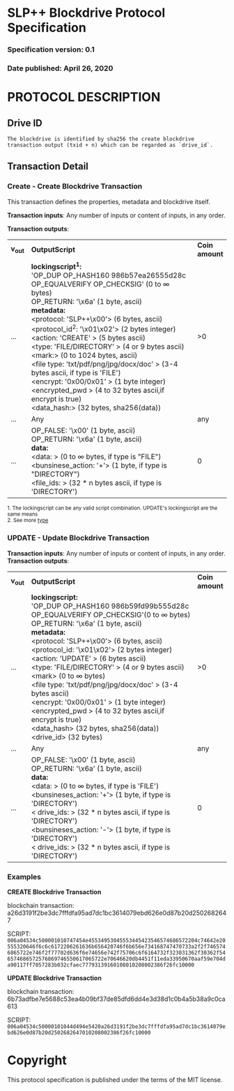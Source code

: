 # SLP++ Blockdrive Protocol Specification
### Specification version: 0.1
### Date published: April 26, 2020

# PROTOCOL DESCRIPTION

## Drive ID
```
The blockdrive is identified by sha256 the create blockdrive transaction output (txid + n) which can be regarded as `drive_id`.
```

## Transaction Detail

### Create - Create Blockdrive Transaction

This transaction defines the properties, metadata and blockdrive itself. 

**Transaction inputs**: Any number of inputs or content of inputs, in any order.

**Transaction outputs**:
<table>
<tr>
  <td><b>v<sub>out</sub></b></td>
  <td><b>OutputScript </b></td>
  <td><b>Coin<br>amount </b></td>
</tr>
  <tr>
    <td>...</td>
   <td>
   <b>lockingscript<sup>1</sup>:</b><br/>
   'OP_DUP OP_HASH160 986b57ea26555d28c OP_EQUALVERIFY OP_CHECKSIG' (0 to ∞ bytes)<br/>   
   OP_RETURN: '\x6a' (1 byte, ascii)<br/>
   <b>metadata:</b><br/>
   &lt;protocol: 'SLP++\x00'&gt; (6 bytes, ascii)<br/>
   &lt;protocol_id<sup>2</sup>: '\x01\x02'&gt; (2 bytes integer)<br/>
   &lt;action: 'CREATE' &gt; (5 bytes ascii)<br/>
   &lt;type: 'FILE/DIRECTORY' &gt; (4 or 9 bytes ascii)<br/>
   &lt;mark:&gt; (0  to  1024 bytes, ascii)<br/>
   &lt;file type: 'txt/pdf/png/jpg/docx/doc' &gt; (3-4 bytes ascii, if type is 'FILE')<br/>
   &lt;encrypt: '0x00/0x01' &gt; (1 byte integer)<br/>
   &lt;encrypted_pwd &gt; (4 to 32 bytes ascii,if encrypt is true)<br/>
   &lt;data_hash:&gt; (32 bytes, sha256(data))<br/>
   <td>>0</td>
  </tr>
  
  <tr>
    <td>...</td>
    <td>Any</td>
    <td>any</td>
  </tr>
  
  <tr>
    <td>...</td>
    <td>
    OP_FALSE: '\x00'  (1 byte, ascii)<br>
    OP_RETURN: '\x6a' (1 byte, ascii)<br>
   <b>data:</b><br/>
    &lt;data: &gt; (0 to ∞ bytes, if type is "FILE")<br/>
    &lt;bunsinese_action: '+'&gt; (1 byte, if type is "DIRECTORY")<br/>
    &lt;file_ids: &gt; (32 * n bytes ascii, if type is 'DIRECTORY')<br/>
    </td>
    <td>0</td>
  </tr>
 
</table>

<sup>1. The lockingscript can be any valid script combination.  UPDATE's lockingscript are the same means</sup>   
<sup>2. See more [type](../index.md)</sup>  

### UPDATE - Update Blockdrive Transaction
  
**Transaction inputs**: Any number of inputs or content of inputs, in any order.  
**Transaction outputs**:
<table>
<tr>
  <td><b>v<sub>out</sub></b></td>
  <td><b>OutputScript </b></td>
  <td><b>Coin</br>amount </b></td>
</tr>
  <tr>
  <td>...</td>
  <td>
   <b>lockingscript:</b><br/>
   'OP_DUP OP_HASH160 986b59fd99b555d28c OP_EQUALVERIFY OP_CHECKSIG'(0 to ∞ bytes)<br/>   
   OP_RETURN: '\x6a' (1 byte, ascii)<br/>
   <b>metadata:</b><br/>
&lt;protocol: 'SLP++\x00'&gt; (6 bytes, ascii)<BR>
&lt;protocol_id: '\x01\x02'&gt; (2 bytes integer)<br/>
&lt;action: 'UPDATE' &gt; (6 bytes ascii)<br/>
&lt;type: 'FILE/DIRECTORY' &gt; (4 or 9 bytes ascii)<br/>
&lt;mark&gt; (0 to ∞ bytes)<BR>
&lt;file type: 'txt/pdf/png/jpg/docx/doc' &gt; (3-4 bytes ascii)<br/>
&lt;encrypt: '0x00/0x01' &gt; (1 byte integer)<br/>
&lt;encrypted_pwd &gt; (4 to 32 bytes ascii,if encrypt is true)<br/>
&lt;data_hash&gt; (32 bytes, sha256(data))<BR>
&lt;drive_id&gt; (32 bytes)<BR>
  </td>
  <td>>0</td>
  </tr>

  <tr>
    <td>...</td>
    <td>Any</td>
    <td>any</td>
  </tr>

  <tr>
    <td>...</td>
    <td>
    OP_FALSE: '\x00'  (1 byte, ascii)<br>
    OP_RETURN: '\x6a' (1 byte, ascii)<br>
   <b>data:</b><br/>
    &lt;data: &gt; (0 to ∞ bytes, if type is 'FILE')<br/>
    &lt;bunsineses_action: '+'&gt; (1 byte, if type is 'DIRECTORY')<br/>
    &lt; drive_ids: &gt; (32 * n  bytes ascii, if type is 'DIRECTORY')<br/>
    &lt;bunsineses_action: '-'&gt; (1 byte, if type is 'DIRECTORY')<br/>
    &lt; drive_ids: &gt; (32 * n  bytes ascii, if type is 'DIRECTORY')
    <td>0</td>
  </tr>

</table>


### Examples

**CREATE Blockdrive Transaction**

blockchain transaction:  a26d3191f2be3dc7fffdfa95ad7dc1bc3614079ebd626e0d87b20d2502682647

SCRIPT: ``006a04534c500001010747454e45534953045553445423546574686572204c74642e20555320646f6c6c6172206261636b656420746f6b656e734168747470733a2f2f7465746865722e746f2f77702d636f6e74656e742f75706c6f6164732f323031362f30362f546574686572576869746550617065722e70646620db4451f11eda33950670aaf59e704da90117ff7057283b032cfaec77793139160108010208002386f26fc10000``

**UPDATE Blockdrive Transaction**

blockchain transaction: 6b73adfbe7e5688c53ea4b09bf37de85dfd6dd4e3d38d1c0b4a5b38a9c0ca613

SCRIPT: ``006a04534c50000101044d494e5420a26d3191f2be3dc7fffdfa95ad7dc1bc3614079ebd626e0d87b20d2502682647010208002386f26fc10000``

# Copyright

This protocol specification is published under the terms of the MIT license.
